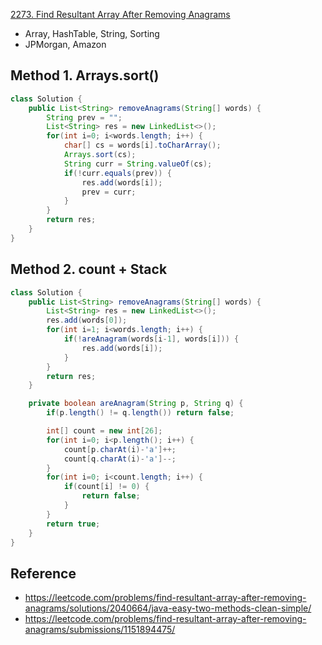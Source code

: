 [2273. Find Resultant Array After Removing Anagrams](https://leetcode.com/problems/find-resultant-array-after-removing-anagrams/description/)

* Array, HashTable, String, Sorting
* JPMorgan, Amazon


## Method 1. Arrays.sort()
```Java
class Solution {
    public List<String> removeAnagrams(String[] words) {
        String prev = "";
        List<String> res = new LinkedList<>();
        for(int i=0; i<words.length; i++) {
            char[] cs = words[i].toCharArray();
            Arrays.sort(cs);
            String curr = String.valueOf(cs);
            if(!curr.equals(prev)) {
                res.add(words[i]);
                prev = curr;
            }
        }
        return res;
    }
}
```


## Method 2. count + Stack
```Java
class Solution {
    public List<String> removeAnagrams(String[] words) {
        List<String> res = new LinkedList<>();
        res.add(words[0]);
        for(int i=1; i<words.length; i++) {
            if(!areAnagram(words[i-1], words[i])) {
                res.add(words[i]);
            }
        }
        return res;
    }

    private boolean areAnagram(String p, String q) {
        if(p.length() != q.length()) return false;

        int[] count = new int[26];
        for(int i=0; i<p.length(); i++) {
            count[p.charAt(i)-'a']++;
            count[q.charAt(i)-'a']--;
        }
        for(int i=0; i<count.length; i++) {
            if(count[i] != 0) {
                return false;
            }
        }
        return true;
    }
}
```


## Reference
* https://leetcode.com/problems/find-resultant-array-after-removing-anagrams/solutions/2040664/java-easy-two-methods-clean-simple/
* https://leetcode.com/problems/find-resultant-array-after-removing-anagrams/submissions/1151894475/
